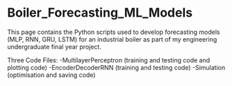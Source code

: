 # Boiler_Forecasting_ML_Models
This page contains the Python scripts used to develop forecasting models (MLP, RNN, GRU, LSTM) for an industrial boiler as part of my engineering undergraduate final year project.

Three Code Files:
  -MultilayerPerceptron (training and testing code and plotting code)
  -EncoderDecoderRNN (training and testing code)
  -Simulation (optimisation and saving code)
